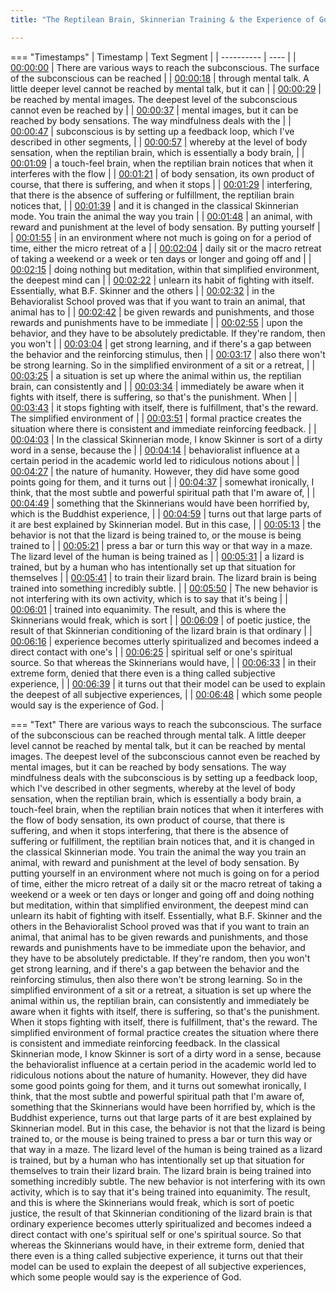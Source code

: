 ```yaml
---
title: "The Reptilean Brain, Skinnerian Training & the Experience of God ~ Shinzen Young"

---
```

=== "Timestamps"
    | Timestamp | Text Segment |
    | ---------- | ----  |
    | [00:00:00](https://www.youtube.com/watch?v=KlpXGXZ_dT0&t=0) |  There are various ways to reach the subconscious. The surface of the subconscious can be reached |
    | [00:00:18](https://www.youtube.com/watch?v=KlpXGXZ_dT0&t=18) |  through mental talk. A little deeper level cannot be reached by mental talk, but it can |
    | [00:00:29](https://www.youtube.com/watch?v=KlpXGXZ_dT0&t=29) |  be reached by mental images. The deepest level of the subconscious cannot even be reached by |
    | [00:00:37](https://www.youtube.com/watch?v=KlpXGXZ_dT0&t=37) |  mental images, but it can be reached by body sensations. The way mindfulness deals with the |
    | [00:00:47](https://www.youtube.com/watch?v=KlpXGXZ_dT0&t=47) |  subconscious is by setting up a feedback loop, which I've described in other segments, |
    | [00:00:57](https://www.youtube.com/watch?v=KlpXGXZ_dT0&t=57) |  whereby at the level of body sensation, when the reptilian brain, which is essentially a body brain, |
    | [00:01:09](https://www.youtube.com/watch?v=KlpXGXZ_dT0&t=69) |  a touch-feel brain, when the reptilian brain notices that when it interferes with the flow |
    | [00:01:21](https://www.youtube.com/watch?v=KlpXGXZ_dT0&t=81) |  of body sensation, its own product of course, that there is suffering, and when it stops |
    | [00:01:29](https://www.youtube.com/watch?v=KlpXGXZ_dT0&t=89) |  interfering, that there is the absence of suffering or fulfillment, the reptilian brain notices that, |
    | [00:01:39](https://www.youtube.com/watch?v=KlpXGXZ_dT0&t=99) |  and it is changed in the classical Skinnerian mode. You train the animal the way you train |
    | [00:01:48](https://www.youtube.com/watch?v=KlpXGXZ_dT0&t=108) |  an animal, with reward and punishment at the level of body sensation. By putting yourself |
    | [00:01:55](https://www.youtube.com/watch?v=KlpXGXZ_dT0&t=115) |  in an environment where not much is going on for a period of time, either the micro retreat of a |
    | [00:02:04](https://www.youtube.com/watch?v=KlpXGXZ_dT0&t=124) |  daily sit or the macro retreat of taking a weekend or a week or ten days or longer and going off and |
    | [00:02:15](https://www.youtube.com/watch?v=KlpXGXZ_dT0&t=135) |  doing nothing but meditation, within that simplified environment, the deepest mind can |
    | [00:02:22](https://www.youtube.com/watch?v=KlpXGXZ_dT0&t=142) |  unlearn its habit of fighting with itself. Essentially, what B.F. Skinner and the others |
    | [00:02:32](https://www.youtube.com/watch?v=KlpXGXZ_dT0&t=152) |  in the Behavioralist School proved was that if you want to train an animal, that animal has to |
    | [00:02:42](https://www.youtube.com/watch?v=KlpXGXZ_dT0&t=162) |  be given rewards and punishments, and those rewards and punishments have to be immediate |
    | [00:02:55](https://www.youtube.com/watch?v=KlpXGXZ_dT0&t=175) |  upon the behavior, and they have to be absolutely predictable. If they're random, then you won't |
    | [00:03:04](https://www.youtube.com/watch?v=KlpXGXZ_dT0&t=184) |  get strong learning, and if there's a gap between the behavior and the reinforcing stimulus, then |
    | [00:03:17](https://www.youtube.com/watch?v=KlpXGXZ_dT0&t=197) |  also there won't be strong learning. So in the simplified environment of a sit or a retreat, |
    | [00:03:25](https://www.youtube.com/watch?v=KlpXGXZ_dT0&t=205) |  a situation is set up where the animal within us, the reptilian brain, can consistently and |
    | [00:03:34](https://www.youtube.com/watch?v=KlpXGXZ_dT0&t=214) |  immediately be aware when it fights with itself, there is suffering, so that's the punishment. When |
    | [00:03:43](https://www.youtube.com/watch?v=KlpXGXZ_dT0&t=223) |  it stops fighting with itself, there is fulfillment, that's the reward. The simplified environment of |
    | [00:03:51](https://www.youtube.com/watch?v=KlpXGXZ_dT0&t=231) |  formal practice creates the situation where there is consistent and immediate reinforcing feedback. |
    | [00:04:03](https://www.youtube.com/watch?v=KlpXGXZ_dT0&t=243) |  In the classical Skinnerian mode, I know Skinner is sort of a dirty word in a sense, because the |
    | [00:04:14](https://www.youtube.com/watch?v=KlpXGXZ_dT0&t=254) |  behavioralist influence at a certain period in the academic world led to ridiculous notions about |
    | [00:04:27](https://www.youtube.com/watch?v=KlpXGXZ_dT0&t=267) |  the nature of humanity. However, they did have some good points going for them, and it turns out |
    | [00:04:37](https://www.youtube.com/watch?v=KlpXGXZ_dT0&t=277) |  somewhat ironically, I think, that the most subtle and powerful spiritual path that I'm aware of, |
    | [00:04:49](https://www.youtube.com/watch?v=KlpXGXZ_dT0&t=289) |  something that the Skinnerians would have been horrified by, which is the Buddhist experience, |
    | [00:04:59](https://www.youtube.com/watch?v=KlpXGXZ_dT0&t=299) |  turns out that large parts of it are best explained by Skinnerian model. But in this case, |
    | [00:05:13](https://www.youtube.com/watch?v=KlpXGXZ_dT0&t=313) |  the behavior is not that the lizard is being trained to, or the mouse is being trained to |
    | [00:05:21](https://www.youtube.com/watch?v=KlpXGXZ_dT0&t=321) |  press a bar or turn this way or that way in a maze. The lizard level of the human is being trained as |
    | [00:05:31](https://www.youtube.com/watch?v=KlpXGXZ_dT0&t=331) |  a lizard is trained, but by a human who has intentionally set up that situation for themselves |
    | [00:05:41](https://www.youtube.com/watch?v=KlpXGXZ_dT0&t=341) |  to train their lizard brain. The lizard brain is being trained into something incredibly subtle. |
    | [00:05:50](https://www.youtube.com/watch?v=KlpXGXZ_dT0&t=350) |  The new behavior is not interfering with its own activity, which is to say that it's being |
    | [00:06:01](https://www.youtube.com/watch?v=KlpXGXZ_dT0&t=361) |  trained into equanimity. The result, and this is where the Skinnerians would freak, which is sort |
    | [00:06:09](https://www.youtube.com/watch?v=KlpXGXZ_dT0&t=369) |  of poetic justice, the result of that Skinnerian conditioning of the lizard brain is that ordinary |
    | [00:06:16](https://www.youtube.com/watch?v=KlpXGXZ_dT0&t=376) |  experience becomes utterly spiritualized and becomes indeed a direct contact with one's |
    | [00:06:25](https://www.youtube.com/watch?v=KlpXGXZ_dT0&t=385) |  spiritual self or one's spiritual source. So that whereas the Skinnerians would have, |
    | [00:06:33](https://www.youtube.com/watch?v=KlpXGXZ_dT0&t=393) |  in their extreme form, denied that there even is a thing called subjective experience, |
    | [00:06:39](https://www.youtube.com/watch?v=KlpXGXZ_dT0&t=399) |  it turns out that their model can be used to explain the deepest of all subjective experiences, |
    | [00:06:48](https://www.youtube.com/watch?v=KlpXGXZ_dT0&t=408) |  which some people would say is the experience of God. |

=== "Text"
     There are various ways to reach the subconscious. The surface of the subconscious can be reached through mental talk. A little deeper level cannot be reached by mental talk, but it can be reached by mental images. The deepest level of the subconscious cannot even be reached by mental images, but it can be reached by body sensations. The way mindfulness deals with the subconscious is by setting up a feedback loop, which I've described in other segments, whereby at the level of body sensation, when the reptilian brain, which is essentially a body brain, a touch-feel brain, when the reptilian brain notices that when it interferes with the flow of body sensation, its own product of course, that there is suffering, and when it stops interfering, that there is the absence of suffering or fulfillment, the reptilian brain notices that, and it is changed in the classical Skinnerian mode. You train the animal the way you train an animal, with reward and punishment at the level of body sensation. By putting yourself in an environment where not much is going on for a period of time, either the micro retreat of a daily sit or the macro retreat of taking a weekend or a week or ten days or longer and going off and doing nothing but meditation, within that simplified environment, the deepest mind can unlearn its habit of fighting with itself. Essentially, what B.F. Skinner and the others in the Behavioralist School proved was that if you want to train an animal, that animal has to be given rewards and punishments, and those rewards and punishments have to be immediate upon the behavior, and they have to be absolutely predictable. If they're random, then you won't get strong learning, and if there's a gap between the behavior and the reinforcing stimulus, then also there won't be strong learning. So in the simplified environment of a sit or a retreat, a situation is set up where the animal within us, the reptilian brain, can consistently and immediately be aware when it fights with itself, there is suffering, so that's the punishment. When it stops fighting with itself, there is fulfillment, that's the reward. The simplified environment of formal practice creates the situation where there is consistent and immediate reinforcing feedback. In the classical Skinnerian mode, I know Skinner is sort of a dirty word in a sense, because the behavioralist influence at a certain period in the academic world led to ridiculous notions about the nature of humanity. However, they did have some good points going for them, and it turns out somewhat ironically, I think, that the most subtle and powerful spiritual path that I'm aware of, something that the Skinnerians would have been horrified by, which is the Buddhist experience, turns out that large parts of it are best explained by Skinnerian model. But in this case, the behavior is not that the lizard is being trained to, or the mouse is being trained to press a bar or turn this way or that way in a maze. The lizard level of the human is being trained as a lizard is trained, but by a human who has intentionally set up that situation for themselves to train their lizard brain. The lizard brain is being trained into something incredibly subtle. The new behavior is not interfering with its own activity, which is to say that it's being trained into equanimity. The result, and this is where the Skinnerians would freak, which is sort of poetic justice, the result of that Skinnerian conditioning of the lizard brain is that ordinary experience becomes utterly spiritualized and becomes indeed a direct contact with one's spiritual self or one's spiritual source. So that whereas the Skinnerians would have, in their extreme form, denied that there even is a thing called subjective experience, it turns out that their model can be used to explain the deepest of all subjective experiences, which some people would say is the experience of God.